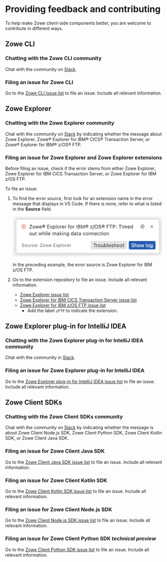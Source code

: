 # Providing feedback and contributing

To help make Zowe client-side components better, you are welcome to contribute in different ways.

## Zowe CLI

### Chatting with the Zowe CLI community

Chat with the community on [Slack](https://openmainframeproject.slack.com/archives/CC8AALGN6).

### Filing an issue for Zowe CLI

Go to the [Zowe CLI issue list](https://github.com/zowe/zowe-cli/issues) to file an issue. Include all relevant information.

## Zowe Explorer

### Chatting with the Zowe Explorer community

Chat with the community on [Slack](https://openmainframeproject.slack.com/archives/CUVE37Z5F) by indicating whether the message about Zowe Explorer, Zowe® Explorer for IBM® CICS® Transaction Server, or Zowe® Explorer for IBM® z/OS® FTP.

### Filing an issue for Zowe Explorer and Zowe Explorer extensions

Before filing an issue, check if the error stems from either Zowe Explorer, Zowe Explorer for IBM CICS Transaction Server, or Zowe Explorer for IBM z/OS FTP.

To file an issue:

1. To find the error source, first look for an extension name in the error message that displays in VS Code. If there is none, refer to what is listed in the **Source** field.

    ![Image that shows example of an error source](../images/ze/ze-ftp-error.png)

    In the preceding example, the error source is Zowe Explorer for IBM z/OS FTP.
 
2. Go to the extension repository to file an issue. Include all relevant information.
    - [Zowe Explorer issue list](https://github.com/zowe/zowe-explorer-vscode/issues)
    - [Zowe Explorer for IBM CICS Transaction Server issue list](https://github.com/zowe/cics-for-zowe-client/issues)
    - [Zowe Explorer for IBM z/OS FTP issue list](https://github.com/zowe/zowe-explorer-vscode/issues)
        - Add the label `zFTP` to indicate the extension.

## Zowe Explorer plug-in for IntelliJ IDEA

### Chatting with the Zowe Explorer plug-in for IntelliJ IDEA community

Chat with the community in [Slack](https://openmainframeproject.slack.com/archives/C020BGPSU0M).

### Filing an issue for Zowe Explorer plug-in for IntelliJ IDEA

Go to the [Zowe Explorer plug-in for IntelliJ IDEA issue list](https://github.com/zowe/zowe-explorer-intellij/issues) to file an issue. Include all relevant information.

## Zowe Client SDKs

### Chatting with the Zowe Client SDKs community

Chat with the community on [Slack](https://openmainframeproject.slack.com/archives/C010AUS5MK5) by indicating whether the message is about Zowe Client Node.js SDK, Zowe Client Python SDK, Zowe Client Kotlin SDK, or Zowe Client Java SDK.

### Filing an issue for Zowe Client Java SDK

Go to the [Zowe Client Java SDK issue list](https://github.com/zowe/zowe-client-java-sdk/issues) to file an issue. Include all relevant information.

### Filing an issue for Zowe Client Kotlin SDK

Go to the [Zowe Client Kotlin SDK issue list](https://github.com/zowe/zowe-client-kotlin-sdk/issues) to file an issue. Include all relevant information.

### Filing an issue for Zowe Client Node.js SDK

Go to the [Zowe Client Node.js SDK issue list](https://github.com/zowe/zowe-cli/issues) to file an issue. Include all relevant information.

### Filing an issue for Zowe Client Python SDK *technical preview*

Go to the [Zowe Client Python SDK issue list](https://github.com/zowe/zowe-client-python-sdk/issues) to file an issue. Include all relevant information.
